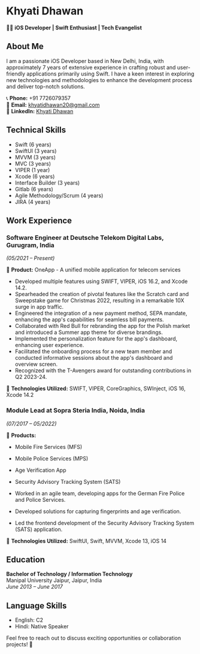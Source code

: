 # Khyati Dhawan

👩‍💻 **iOS Developer | Swift Enthusiast | Tech Evangelist**

## About Me

I am a passionate iOS Developer based in New Delhi, India, with approximately 7 years of extensive experience in crafting robust and user-friendly applications primarily using Swift. I have a keen interest in exploring new technologies and methodologies to enhance the development process and deliver top-notch solutions.

📞 **Phone:** +91 7726079357  
📧 **Email:** khyatidhawan20@gmail.com  
🔗 **LinkedIn:** [Khyati Dhawan](https://linkedin.com/in/khyatidhawan)

## Technical Skills

- Swift (6 years)
- SwiftUI (3 years)
- MVVM (3 years)
- MVC (3 years)
- VIPER (1 year)
- Xcode (6 years)
- Interface Builder (3 years)
- Gitlab (6 years)
- Agile Methodology/Scrum (4 years)
- JIRA (4 years)

## Work Experience

### Software Engineer at Deutsche Telekom Digital Labs, Gurugram, India
*(05/2021 – Present)*

🚀 **Product:** OneApp - A unified mobile application for telecom services

- Developed multiple features using SWIFT, VIPER, iOS 16.2, and Xcode 14.2.
- Spearheaded the creation of pivotal features like the Scratch card and Sweepstake game for Christmas 2022, resulting in a remarkable 10X surge in app traffic.
- Engineered the integration of a new payment method, SEPA mandate, enhancing the app's capabilities for seamless bill payments.
- Collaborated with Red Bull for rebranding the app for the Polish market and introduced a Summer app theme for diverse brandings.
- Implemented the personalization feature for the app's dashboard, enhancing user experience.
- Facilitated the onboarding process for a new team member and conducted informative sessions about the app's dashboard and overview screen.
- Recognized with the T-Avengers award for outstanding contributions in Q2 2023-24.

🔧 **Technologies Utilized:** SWIFT, VIPER, CoreGraphics, SWInject, iOS 16, Xcode 14.2

### Module Lead at Sopra Steria India, Noida, India
*(07/2017 – 05/2022)*

🚀 **Products:**
- Mobile Fire Services (MFS)
- Mobile Police Services (MPS)
- Age Verification App
- Security Advisory Tracking System (SATS)

- Worked in an agile team, developing apps for the German Fire Police and Police Services.
- Developed solutions for capturing fingerprints and age verification.
- Led the frontend development of the Security Advisory Tracking System (SATS) application.

🔧 **Technologies Utilized:** SwiftUI, Swift, MVVM, Xcode 13, iOS 14

## Education

**Bachelor of Technology / Information Technology**  
Manipal University Jaipur, Jaipur, India  
*June 2013 – June 2017*

## Language Skills

- English: C2
- Hindi: Native Speaker

Feel free to reach out to discuss exciting opportunities or collaboration projects! 🚀
